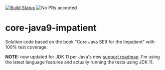 [![Build Status](https://travis-ci.org/vaskoz/core-java9-impatient.svg?branch=master)](https://travis-ci.org/vaskoz/core-java9-impatient)
![No PRs accepted](https://img.shields.io/badge/PRs-Not%20Accepted-orange.svg)

# core-java9-impatient
Solution code based on the book "Core Java SE9 for the Impatient" with 100% test coverage.

**NOTE:** now updated for JDK 11 per Java's new [support roadmap](http://www.oracle.com/technetwork/java/eol-135779.html). I'm using the latest language features and actually running the tests using JDK 11.
